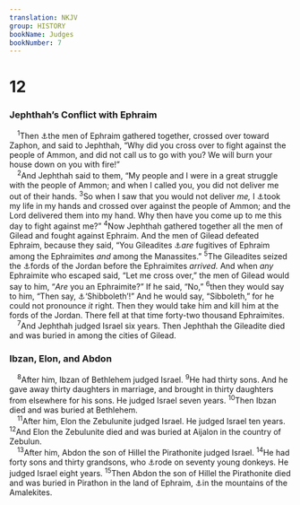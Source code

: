 ```yaml
---
translation: NKJV
group: HISTORY
bookName: Judges 
bookNumber: 7
---
```


<div class="title"><h1>12</h1><h3>Jephthah’s Conflict with Ephraim</h3></div>
<span class="verse cac_12_1"> <sup>1</sup>Then <a data-toggle="tooltip" data-placement="bottom" title="Judg. 8:1">⚓</a>the men of Ephraim gathered together, crossed over toward Zaphon, and said to Jephthah, “Why did you cross over to fight against the people of Ammon, and did not call us to go with you? We will burn your house down on you with fire!”<br/></span>
<span class="verse cac_12_2"> <sup>2</sup>And Jephthah said to them, “My people and I were in a great struggle with the people of Ammon; and when I called you, you did not deliver me out of their hands. </span>
<span class="verse cac_12_3"><sup>3</sup>So when I saw that you would not deliver <i>me,</i> I <a data-toggle="tooltip" data-placement="bottom" title="1 Sam. 19:5; 28:21; Job 13:14">⚓</a>took my life in my hands and crossed over against the people of Ammon; and the Lord delivered them into my hand. Why then have you come up to me this day to fight against me?” </span>
<span class="verse cac_12_4"><sup>4</sup>Now Jephthah gathered together all the men of Gilead and fought against Ephraim. And the men of Gilead defeated Ephraim, because they said, “You Gileadites <a data-toggle="tooltip" data-placement="bottom" title="1 Sam. 25:10">⚓</a><i>are</i> fugitives of Ephraim among the Ephraimites <i>and</i> among the Manassites.” </span>
<span class="verse cac_12_5"><sup>5</sup>The Gileadites seized the <a data-toggle="tooltip" data-placement="bottom" title="Josh. 22:11">⚓</a>fords of the Jordan before the Ephraimites <i>arrived.</i> And when <i>any</i> Ephraimite who escaped said, “Let me cross over,” the men of Gilead would say to him, “<i>Are</i> you an Ephraimite?” If he said, “No,” </span>
<span class="verse cac_12_6"><sup>6</sup>then they would say to him, “Then say, <a data-toggle="tooltip" data-placement="bottom" title="Ps. 69:2, 15">⚓</a>‘Shibboleth’!” And he would say, “Sibboleth,” for he could not pronounce <i>it</i> right. Then they would take him and kill him at the fords of the Jordan. There fell at that time forty-two thousand Ephraimites.<br/></span>
<span class="verse cac_12_7"> <sup>7</sup>And Jephthah judged Israel six years. Then Jephthah the Gileadite died and was buried in among the cities of Gilead.<br/></span>
<div class="title"><h3>Ibzan, Elon, and Abdon</h3></div>
<span class="verse cac_12_8"> <sup>8</sup>After him, Ibzan of Bethlehem judged Israel. </span>
<span class="verse cac_12_9"><sup>9</sup>He had thirty sons. And he gave away thirty daughters in marriage, and brought in thirty daughters from elsewhere for his sons. He judged Israel seven years. </span>
<span class="verse cac_12_10"><sup>10</sup>Then Ibzan died and was buried at Bethlehem.<br/></span>
<span class="verse cac_12_11"> <sup>11</sup>After him, Elon the Zebulunite judged Israel. He judged Israel ten years. </span>
<span class="verse cac_12_12"><sup>12</sup>And Elon the Zebulunite died and was buried at Aijalon in the country of Zebulun.<br/></span>
<span class="verse cac_12_13"> <sup>13</sup>After him, Abdon the son of Hillel the Pirathonite judged Israel. </span>
<span class="verse cac_12_14"><sup>14</sup>He had forty sons and thirty grandsons, who <a data-toggle="tooltip" data-placement="bottom" title="Judg. 5:10; 10:4">⚓</a>rode on seventy young donkeys. He judged Israel eight years. </span>
<span class="verse cac_12_15"><sup>15</sup>Then Abdon the son of Hillel the Pirathonite died and was buried in Pirathon in the land of Ephraim, <a data-toggle="tooltip" data-placement="bottom" title="Judg. 3:13, 27; 5:14">⚓</a>in the mountains of the Amalekites.<br/></span>
